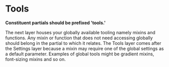 # Tools

**Constituent partials should be prefixed 'tools.'**

The next layer houses your globally available tooling  namely mixins and functions. Any mixin or function that does not need accessing globally should belong in the partial to which it relates. The Tools layer comes after the Settings layer because a mixin may require one of the global settings as a default parameter. Examples of global tools might be gradient mixins, font-sizing mixins and so on.